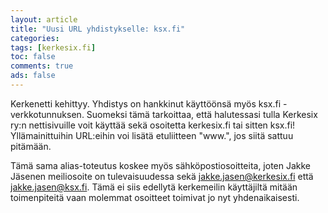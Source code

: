 ```yaml
---
layout: article 
title: "Uusi URL yhdistykselle: ksx.fi" 
categories: 
tags: [kerkesix.fi]
toc: false 
comments: true 
ads: false 
---
```


Kerkenetti kehittyy. Yhdistys on hankkinut käyttöönsä myös
ksx.fi -verkkotunnuksen. Suomeksi tämä tarkoittaa, että halutessasi
tulla Kerkesix ry:n nettisivuille voit käyttää sekä osoitetta
kerkesix.fi tai sitten ksx.fi! Yllämainittuihin URL:eihin voi lisätä
etuliitteen "www.", jos siitä sattuu pitämään.

Tämä sama alias-toteutus koskee myös sähköpostiosoitteita, joten Jakke
Jäsenen meiliosoite on tulevaisuudessa sekä jakke.jasen@kerkesix.fi että
jakke.jasen@ksx.fi. Tämä ei siis edellytä kerkemeilin käyttäjiltä mitään
toimenpiteitä vaan molemmat osoitteet toimivat jo nyt yhdenaikaisesti.

